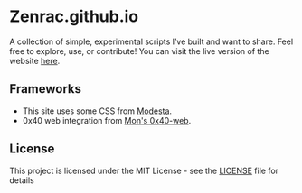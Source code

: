 # Zenrac.github.io
A collection of simple, experimental scripts I’ve built and want to share. Feel free to explore, use, or contribute! You can visit the live version of the website [here](https://zenrac.github.io).

## Frameworks
- This site uses some CSS from [Modesta](https://github.com/AlexFlipnote/Modesta).
- 0x40 web integration from [Mon's 0x40-web](https://github.com/mon/0x40-web).

## License
This project is licensed under the MIT License - see the [LICENSE](LICENSE) file for details
